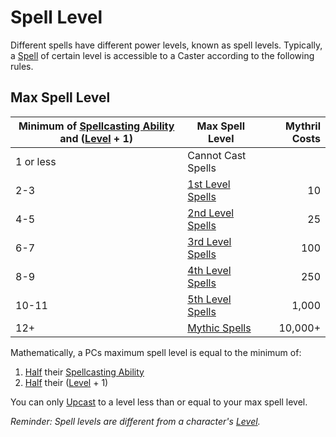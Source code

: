 # Spell Level

Different spells have different power levels, known as spell levels. Typically, a [Spell](../Spellcasting/Spells.md) of certain level is accessible to a Caster according to the following rules.

## Max Spell Level

| Minimum of [Spellcasting Ability](../Spellcasting/The%20Spellcasting%20Disciplines/Spellcasting%20Ability.md) and ([Level](../../Player%20Characters/Derived%20Statistics/Level.md) + 1) | Max Spell Level                                                           | Mythril Costs |
| --------------------------------------------------------------------------------------------------------------------------------------------------------------------------- | ------------------------------------------------------------------------- | ------------: |
| 1 or less                                                                                                                                                                   | Cannot Cast Spells                                                        |               |
| 2-3                                                                                                                                                                         | [1st Level Spells](Spells%20by%20Level/Level%201/1st%20Level%20Spells.md) |            10 |
| 4-5                                                                                                                                                                         | [2nd Level Spells](Spells%20by%20Level/Level%202/2nd%20Level%20Spells.md) |            25 |
| 6-7                                                                                                                                                                         | [3rd Level Spells](Spells%20by%20Level/Level%203/3rd%20Level%20Spells.md) |           100 |
| 8-9                                                                                                                                                                         | [4th Level Spells](Spells%20by%20Level/Level%204/4th%20Level%20Spells.md) |           250 |
| 10-11                                                                                                                                                                       | [5th Level Spells](Spells%20by%20Level/Level%205/5th%20Level%20Spells.md) |         1,000 |
| 12+                                                                                                                                                                         | [Mythic Spells](Spells%20by%20Level/Mythic/!Mythic%20Spells.md)           |       10,000+ |

Mathematically, a PCs maximum spell level is equal to the minimum of:

1. [Half](../../Foreword/Rule%20for%20rules.md#Halving) their [Spellcasting Ability](../Spellcasting/The%20Spellcasting%20Disciplines/Spellcasting%20Ability.md)
2. [Half](../../Foreword/Rule%20for%20rules.md#Halving) their ([Level](../../Player%20Characters/Derived%20Statistics/Level.md) + 1)

You can only [Upcast](../Spellcasting/Spellcasting.md#Upcast) to a level less than or equal to your max spell level.

*Reminder: Spell levels are different from a character's [Level](../../Player%20Characters/Derived%20Statistics/Level.md).*
